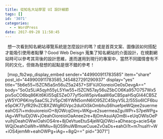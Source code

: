```yaml
---
title: 從知名大站學習 UI 設計細節
tags: []
id: '3071'
categories:
  - - WordPress
date: 2017-09-28 11:58:45
---
```


  想一次看到知名網站導覽系統是怎麼設計的嗎？或是首頁文案、圖像該如何搭配才能吸引使用者點擊？Good Web Deisgn 蒐集了知名網站的介面設計，在規劃網站時可以參考其背後的設計思維，進而運用到現行的專案中，當然不同國情會有不同的文化，但做為發想的起點是很不錯的參考！
<!-- more -->
  \[mxp\_fb2wp\_display\_embed sender="449900911783585" item="share" post\_id="449900911783585\_1454827291290937" display="yes" title="5b6e55+l5ZCN5aSn56uZ5a2457+SIFVJIOioreioiOe0sOevgA==" body="5oOz5LiA5qyh55yL5Yiw55+l5ZCN57ay56uZ5bCO6Ka957O757Wx5piv5oCO6bq86Kit6KiI55qE5ZeO77yf5oiW5piv6aaW6aCB5paH5qGI44CB5ZyW5YOP6Kmy5aaC5L2V5pCt6YWN5omN6IO95ZC45byV5L2/55So6ICF6bue5pOK77yfR29vZCBXZWIgRGVpc2duIOiSkOmbhuS6huefpeWQjee2suermeeahOS7i+mdouioreioiO+8jOWcqOimj+WKg+e2suermeaZguWPr+S7peWPg+iAg+WFtuiDjOW+jOeahOioreioiOaAnee2re+8jOmAsuiAjOmBi+eUqOWIsOePvuihjOeahOWwiOahiOS4re+8jOeVtueEtuS4jeWQjOWci+aDheacg+acieS4jeWQjOeahOaWh+WMlu+8jOS9huWBmueCuueZvOaDs+eahOi1t+m7nuaYr+W+iOS4jemMr+eahOWPg+iAg++8gQ==" pid="3071"\]